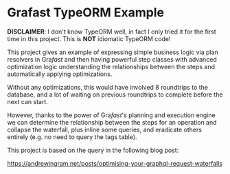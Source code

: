 # Grafast TypeORM Example

**DISCLAIMER**: I don't know TypeORM well, in fact I only tried it for the
first time in this project. This is **NOT** idiomatic TypeORM code!

This project gives an example of expressing simple business logic via plan
resolvers in Gra*fast* and then having powerful step classes with advanced
optimization logic understanding the relationships between the steps
and automatically applying optimizations.

Without any optimizations, this would have involved 8 roundtrips to the
database, and a lot of waiting on previous roundtrips to complete before the
next can start.

However, thanks to the power of Gra*fast*'s planning and execution engine we
can determine the relationship between the steps for an operation and collapse
the waterfall, plus inline some queries, and eradicate others entirely (e.g. no
need to query the tags table).

This project is based on the query in the following blog post:

https://andrewingram.net/posts/optimising-your-graphql-request-waterfalls
